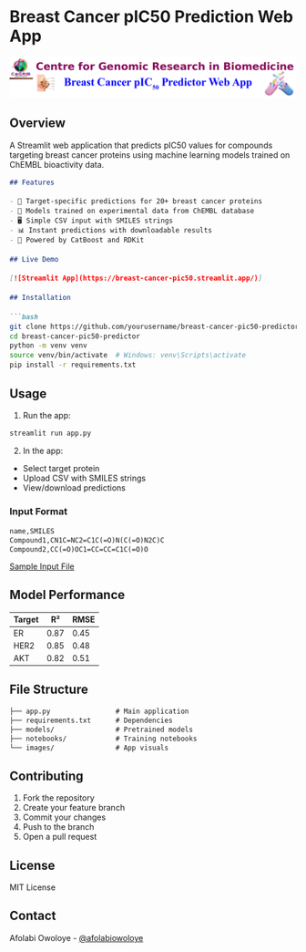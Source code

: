 # Breast Cancer pIC50 Prediction Web App

![App Logo](logo/logo.png)
## Overview
A Streamlit web application that predicts pIC50 values for compounds targeting breast cancer proteins using machine learning models trained on ChEMBL bioactivity data.

```markdown
## Features

- 🎯 Target-specific predictions for 20+ breast cancer proteins
- 🧪 Models trained on experimental data from ChEMBL database
- 🖥️ Simple CSV input with SMILES strings
- 📊 Instant predictions with downloadable results
- 🚀 Powered by CatBoost and RDKit

## Live Demo

[![Streamlit App](https://breast-cancer-pic50.streamlit.app/)]

## Installation

```bash
git clone https://github.com/yourusername/breast-cancer-pic50-predictor.git
cd breast-cancer-pic50-predictor
python -m venv venv
source venv/bin/activate  # Windows: venv\Scripts\activate
pip install -r requirements.txt
```

## Usage

1. Run the app:
```bash
streamlit run app.py
```

2. In the app:
- Select target protein
- Upload CSV with SMILES strings
- View/download predictions

### Input Format
```csv
name,SMILES
Compound1,CN1C=NC2=C1C(=O)N(C(=O)N2C)C
Compound2,CC(=O)OC1=CC=CC=C1C(=O)O
```

[Sample Input File](https://example.com/sample.csv)

## Model Performance

| Target  | R²    | RMSE |
|---------|-------|------|
| ER      | 0.87  | 0.45 |
| HER2    | 0.85  | 0.48 |
| AKT     | 0.82  | 0.51 |

## File Structure

```
├── app.py                # Main application
├── requirements.txt      # Dependencies
├── models/               # Pretrained models
├── notebooks/            # Training notebooks
└── images/               # App visuals
```

## Contributing

1. Fork the repository
2. Create your feature branch
3. Commit your changes
4. Push to the branch
5. Open a pull request

## License

MIT License

## Contact

Afolabi Owoloye - [@afolabiowoloye](https://github.com/afolabiowoloye)
